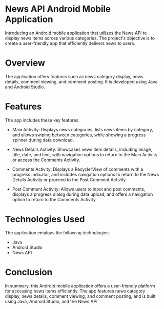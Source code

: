 # News API Android Mobile Application

Introducing an Android mobile application that utilizes the News API to display news items across various categories. The project's objective is to create a user-friendly app that efficiently delivers news to users.

# Overview

The application offers features such as news category display, news details, comment viewing, and comment posting. It is developed using Java and Android Studio.

# Features

The app includes these key features:

- Main Activity: Displays news categories, lists news items by category, and allows swiping between categories, while showing a progress spinner during data download.

- News Details Activity: Showcases news item details, including image, title, date, and text, with navigation options to return to the Main Activity or access the Comments Activity.

- Comments Activity: Displays a RecyclerView of comments with a progress indicator, and includes navigation options to return to the News Details Activity or proceed to the Post Comment Activity.

- Post Comment Activity: Allows users to input and post comments, displays a progress dialog during data upload, and offers a navigation option to return to the Comments Activity.

# Technologies Used

The application employs the following technologies:

- Java
- Android Studio
- News API


# Conclusion

In summary, this Android mobile application offers a user-friendly platform for accessing news items efficiently. The app features news category display, news details, comment viewing, and comment posting, and is built using Java, Android Studio, and the News API.
